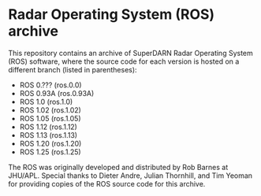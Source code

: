 # Radar Operating System (ROS) archive

This repository contains an archive of SuperDARN Radar Operating System (ROS) software, where the source code for each version is hosted on a different branch (listed in parentheses):

- ROS 0.??? (ros.0.0)
- ROS 0.93A (ros.0.93A)
- ROS 1.0 (ros.1.0)
- ROS 1.02 (ros.1.02)
- ROS 1.05 (ros.1.05)
- ROS 1.12 (ros.1.12)
- ROS 1.13 (ros.1.13)
- ROS 1.20 (ros.1.20)
- ROS 1.25 (ros.1.25)

The ROS was originally developed and distributed by Rob Barnes at JHU/APL. Special thanks to Dieter Andre, Julian Thornhill, and Tim Yeoman for providing copies of the ROS source code for this archive.
